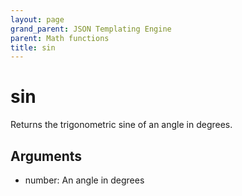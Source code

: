 ```yaml
---
layout: page
grand_parent: JSON Templating Engine
parent: Math functions
title: sin
---
```


# sin

Returns the trigonometric sine of an angle in degrees.

## Arguments

- number: An angle in degrees